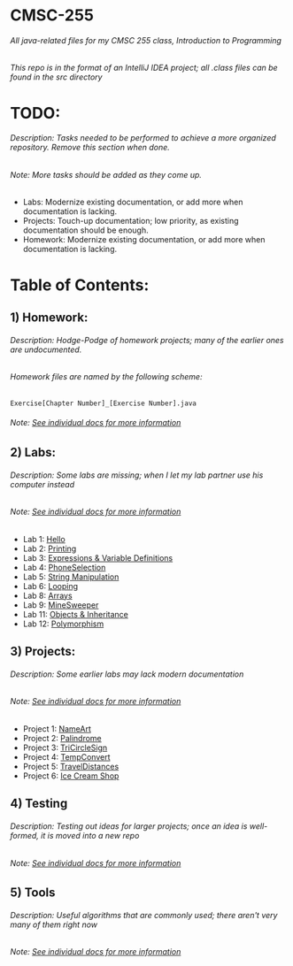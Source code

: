 # CMSC-255
###### All java-related files for my CMSC 255 class, Introduction to Programming
###### This repo is in the format of an IntelliJ IDEA project; all .class files can be found in the src directory

# TODO:
###### Description: Tasks needed to be performed to achieve a more organized repository. Remove this section when done.
###### Note: More tasks should be added as they come up.
- Labs: Modernize existing documentation, or add more when documentation is lacking.
- Projects: Touch-up documentation; low priority, as existing documentation should be enough.
- Homework: Modernize existing documentation, or add more when documentation is lacking.

# Table of Contents:

## 1) Homework:
###### Description: Hodge-Podge of homework projects; many of the earlier ones are undocumented.
###### Homework files are named by the following scheme:
<code>Exercise[Chapter Number]_[Exercise Number].java</code>
###### Note: [See individual docs for more information](https://github.com/yeadonpg/CMSC-255/tree/master/src/Homework)

## 2) Labs:
###### Description: Some labs are missing; when I let my lab partner use his computer instead
###### Note: [See individual docs for more information](https://github.com/yeadonpg/CMSC-255/tree/master/src/Labs)
- Lab 1: [Hello](https://github.com/yeadonpg/CMSC-255/blob/master/src/Labs/Lab_1/Hello.java)
- Lab 2: [Printing](https://github.com/yeadonpg/CMSC-255/tree/master/src/Labs/Lab_2)
- Lab 3: [Expressions & Variable Definitions](https://github.com/yeadonpg/CMSC-255/tree/master/src/Labs/Lab_3)
- Lab 4: [PhoneSelection](https://github.com/yeadonpg/CMSC-255/blob/master/src/Labs/Lab_4/PhoneSelection.java)
- Lab 5: [String Manipulation](https://github.com/yeadonpg/CMSC-255/tree/master/src/Labs/Lab_5)
- Lab 6: [Looping](https://github.com/yeadonpg/CMSC-255/tree/master/src/Labs/Lab_6)
- Lab 8: [Arrays](https://github.com/yeadonpg/CMSC-255/tree/master/src/Labs/Lab_8)
- Lab 9: [MineSweeper](https://github.com/yeadonpg/CMSC-255/blob/master/src/Labs/Lab_9/Lab9.java)
- Lab 11: [Objects & Inheritance](https://github.com/yeadonpg/CMSC-255/tree/master/src/Labs/Lab_11)
- Lab 12: [Polymorphism](https://github.com/yeadonpg/CMSC-255/tree/master/src/Labs/Lab_12)

## 3) Projects:
###### Description: Some earlier labs may lack modern documentation
###### Note: [See individual docs for more information](https://github.com/yeadonpg/CMSC-255/tree/master/src/Projects)
- Project 1: [NameArt]()
- Project 2: [Palindrome]()
- Project 3: [TriCircleSign]()
- Project 4: [TempConvert]()
- Project 5: [TravelDistances]()
- Project 6: [Ice Cream Shop]()

## 4) Testing
###### Description: Testing out ideas for larger projects; once an idea is well-formed, it is moved into a new repo
###### Note: [See individual docs for more information](https://github.com/yeadonpg/CMSC-255/tree/master/src/Testing)

## 5) Tools
###### Description: Useful algorithms that are commonly used; there aren't very many of them right now
###### Note: [See individual docs for more information](https://github.com/yeadonpg/CMSC-255/tree/master/src/Tools)
